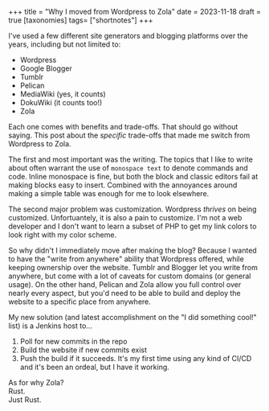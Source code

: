 +++
title = "Why I moved from Wordpress to Zola"
date = 2023-11-18
draft = true
[taxonomies]
tags= ["shortnotes"]
+++

I've used a few different site generators and blogging platforms over the years, including but not limited to:
- Wordpress
- Google Blogger 
- Tumblr
- Pelican
- MediaWiki (yes, it counts)
- DokuWiki (it counts too!)
- Zola

Each one comes with benefits and trade-offs. 
That should go without saying. 
This post about the *specific* trade-offs that made me switch from Wordpress to Zola. 

The first and most important was the writing. 
The topics that I like to write about often warrant the use of `monospace text` to denote commands and code. 
Inline monospace is fine, but both the block and classic editors fail at making blocks easy to insert.
Combined with the annoyances around making a simple table was enough for me to look elsewhere. 

The second major problem was customization. 
Wordpress *thrives* on being customized.
Unfortuantely, it is also a pain to customize. 
I'm not a web developer and I don't want to learn a subset of PHP to get my link colors to look right with my color scheme. 

So why didn't I immediately move after making the blog? 
Because I wanted to have the "write from anywhere" ability that Wordpress offered, while keeping ownership over the website. 
Tumblr and Blogger let you write from anywhere, but come with a lot of caveats for custom domains (or general usage). 
On the other hand, Pelican and Zola allow you full control over nearly every aspect, but you'd need to be able to build and deploy the website to a specific place from anywhere.

My new solution (and latest accomplishment on the "I did something cool!" list) is a Jenkins host to...
1. Poll for new commits in the repo
2. Build the website if new commits exist
3. Push the build if it succeeds. 
It's my first time using any kind of CI/CD and it's been an ordeal, but I have it working. 

As for why Zola?  
Rust.  
Just Rust.
